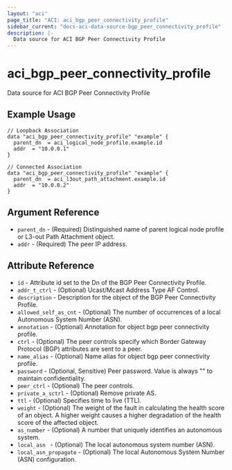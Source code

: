 ```yaml
---
layout: "aci"
page_title: "ACI: aci_bgp_peer_connectivity_profile"
sidebar_current: "docs-aci-data-source-bgp_peer_connectivity_profile"
description: |-
  Data source for ACI BGP Peer Connectivity Profile
---
```


# aci_bgp_peer_connectivity_profile

Data source for ACI BGP Peer Connectivity Profile

## Example Usage

```hcl
// Loopback Association
data "aci_bgp_peer_connectivity_profile" "example" {
  parent_dn  = aci_logical_node_profile.example.id
  addr  = "10.0.0.1"
}

// Connected Association
data "aci_bgp_peer_connectivity_profile" "example" {
  parent_dn  = aci_l3out_path_attachment.example.id
  addr  = "10.0.0.2"
}
```

## Argument Reference

- `parent_dn` - (Required) Distinguished name of parent logical node profile or L3-out Path Attachment object.
- `addr` - (Required) The peer IP address.

## Attribute Reference

- `id` - Attribute id set to the Dn of the BGP Peer Connectivity Profile.
- `addr_t_ctrl` - (Optional) Ucast/Mcast Address Type AF Control.
- `description` - Description for the object of the BGP Peer Connectivity Profile.
- `allowed_self_as_cnt` - (Optional) The number of occurrences of a local Autonomous System Number (ASN).
- `annotation` - (Optional) Annotation for object bgp peer connectivity profile.
- `ctrl` - (Optional) The peer controls specify which Border Gateway Protocol (BGP) attributes are sent to a peer.
- `name_alias` - (Optional) Name alias for object bgp peer connectivity profile.
- `password` - (Optional, Sensitive) Peer password. Value is always "" to maintain confidentiality.
- `peer_ctrl` - (Optional) The peer controls.
- `private_a_sctrl` - (Optional) Remove private AS.
- `ttl` - (Optional) Specifies time to live (TTL).
- `weight` - (Optional) The weight of the fault in calculating the health score of an object. A higher weight causes a higher degradation of the health score of the affected object.
- `as_number` - (Optional) A number that uniquely identifies an autonomous system.
- `local_asn ` - (Optional) The local autonomous system number (ASN).
- `local_asn_propagate` - (Optional) The local Autonomous System Number (ASN) configuration.

